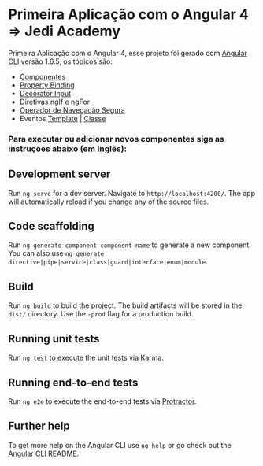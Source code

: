 # Primeira Aplicação com o Angular 4  => Jedi Academy

Primeira Aplicação com o Angular 4, esse projeto foi gerado com [Angular CLI](https://github.com/angular/angular-cli) versão 1.6.5, os tópicos são:

* [Componentes](https://github.com/robsonoduarte/learn-angularjs/tree/master/construindo-aplicacoes-web-com-o-novo-angular-4/jedi-academy/src/app/header)
* [Property Binding](https://github.com/robsonoduarte/learn-angularjs/blob/master/construindo-aplicacoes-web-com-o-novo-angular-4/jedi-academy/src/app/student/student.component.html)
* [Decorator Input](https://github.com/robsonoduarte/learn-angularjs/blob/master/construindo-aplicacoes-web-com-o-novo-angular-4/jedi-academy/src/app/student/student.component.ts)
* Diretivas [ngIf](https://github.com/robsonoduarte/learn-angularjs/blob/master/construindo-aplicacoes-web-com-o-novo-angular-4/jedi-academy/src/app/student/student.component.html) e [ngFor](https://github.com/robsonoduarte/learn-angularjs/blob/master/construindo-aplicacoes-web-com-o-novo-angular-4/jedi-academy/src/app/app.component.html)
* [Operador de Navegação Segura](https://github.com/robsonoduarte/learn-angularjs/blob/master/construindo-aplicacoes-web-com-o-novo-angular-4/jedi-academy/src/app/student/student.component.html)
* Eventos [Template](https://github.com/robsonoduarte/learn-angularjs/blob/master/construindo-aplicacoes-web-com-o-novo-angular-4/jedi-academy/src/app/student/student.component.html) | [Classe](https://github.com/robsonoduarte/learn-angularjs/blob/master/construindo-aplicacoes-web-com-o-novo-angular-4/jedi-academy/src/app/student/student.component.ts)



### Para executar ou adicionar novos componentes siga as instruções abaixo (em Inglês):

## Development server

Run `ng serve` for a dev server. Navigate to `http://localhost:4200/`. The app will automatically reload if you change any of the source files.

## Code scaffolding

Run `ng generate component component-name` to generate a new component. You can also use `ng generate directive|pipe|service|class|guard|interface|enum|module`.

## Build

Run `ng build` to build the project. The build artifacts will be stored in the `dist/` directory. Use the `-prod` flag for a production build.

## Running unit tests

Run `ng test` to execute the unit tests via [Karma](https://karma-runner.github.io).

## Running end-to-end tests

Run `ng e2e` to execute the end-to-end tests via [Protractor](http://www.protractortest.org/).

## Further help

To get more help on the Angular CLI use `ng help` or go check out the [Angular CLI README](https://github.com/angular/angular-cli/blob/master/README.md).
